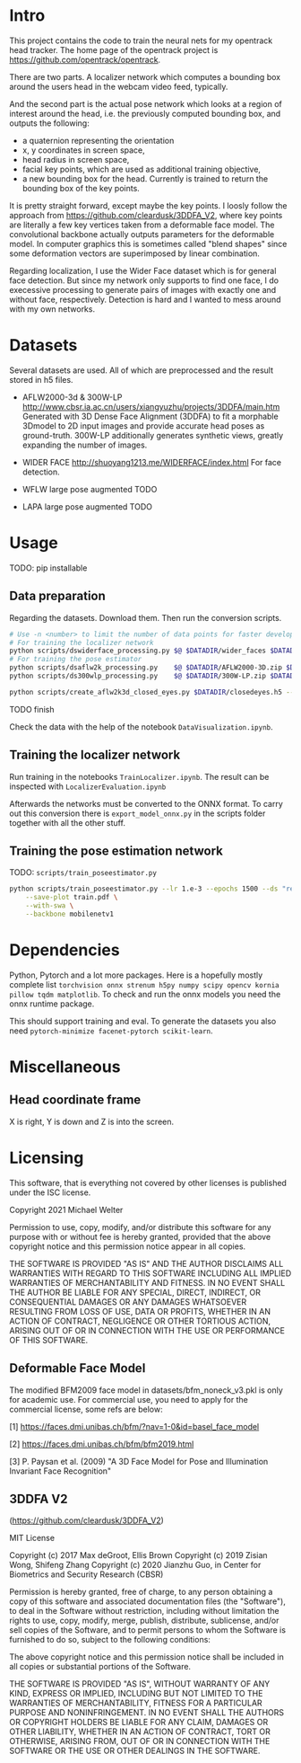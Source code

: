 Intro
=====

This project contains the code to train the neural nets for my opentrack head tracker. The home page of the opentrack project is https://github.com/opentrack/opentrack.

There are two parts. A localizer network which computes a bounding box around the users head in the webcam video feed, typically.

And the second part is the actual pose network which looks at a region of interest around the head, i.e. the previously computed bounding box, and outputs the following:
* a quaternion representing the orientation
* x, y coordinates in screen space,
* head radius in screen space,
* facial key points, which are used as additional training objective,
* a new bounding box for the head. Currently is trained to return the bounding box of the key points.

It is pretty straight forward, except maybe the key points. I loosly follow the approach from https://github.com/cleardusk/3DDFA_V2, where key points are literally a few key vertices taken from a deformable face model. The convolutional backbone actually outputs parameters for the deformable model. In computer graphics this is sometimes called "blend shapes" since some deformation vectors are superimposed by linear combination.

Regarding localization, I use the Wider Face dataset which is for general face detection. But since my network only supports to find one face, I do execessive processing to generate pairs of images with exactly one and without face, respectively. Detection is hard and I wanted to mess around with my own networks.

Datasets
========

Several datasets are used. All of which are preprocessed and the result stored in h5 files.

* AFLW2000-3d & 300W-LP
http://www.cbsr.ia.ac.cn/users/xiangyuzhu/projects/3DDFA/main.htm
Generated with 3D Dense Face Alignment (3DDFA) to fit a morphable 3Dmodel to 2D input images and provide accurate head poses as ground-truth. 300W-LP additionally generates synthetic views, greatly expanding the number of images.

* WIDER FACE
http://shuoyang1213.me/WIDERFACE/index.html
For face detection.

* WFLW large pose augmented
TODO

* LAPA large pose augmented
TODO

Usage
=====

TODO: pip installable

Data preparation
----------------

Regarding the datasets. Download them. Then run the conversion scripts.

```bash
# Use -n <number> to limit the number of data points for faster development and testing
# For training the localizer network
python scripts/dswiderface_processing.py $@ $DATADIR/wider_faces $DATADIR/widerfacessingle.h5
# For training the pose estimator
python scripts/dsaflw2k_processing.py    $@ $DATADIR/AFLW2000-3D.zip $DATADIR/aflw2k.h5
python scripts/ds300wlp_processing.py    $@ $DATADIR/300W-LP.zip $DATADIR/300wlp.h5

python scripts/create_aflw2k3d_closed_eyes.py $DATADIR/closedeyes.h5 --prob-closed-eyes 1.
```
TODO finish

Check the data with the help of the notebook `DataVisualization.ipynb`.

Training the localizer network
------------------------------

Run training in the notebooks `TrainLocalizer.ipynb`.
The result can be inspected with `LocalizerEvaluation.ipynb`

Afterwards the networks must be converted to the ONNX format. To carry out this conversion there
 is `export_model_onnx.py` in the scripts folder together with all the other stuff.

Training the pose estimation network
------------------------------------

TODO: `scripts/train_poseestimator.py`

```bash
python scripts/train_poseestimator.py --lr 1.e-3 --epochs 1500 --ds "repro_300_wlp+synface+lapa_megaface_lp+wflw_lp" --auglevel 2 \
    --save-plot train.pdf \
    --with-swa \
    --backbone mobilenetv1
```

Dependencies
============

Python, Pytorch and a lot more packages. Here is a hopefully mostly complete list 
`torchvision onnx strenum h5py numpy scipy opencv kornia pillow tqdm matplotlib`. To check and run
the onnx models you need the onnx runtime package.

This should support training and eval. To generate the datasets you also need `pytorch-minimize facenet-pytorch scikit-learn`.

Miscellaneous
=============

Head coordinate frame
---------------------

X is right, Y is down and Z is into the screen.


Licensing
=========

This software, that is everything not covered by other licenses is published under the ISC license.

Copyright 2021 Michael Welter

Permission to use, copy, modify, and/or distribute this software for any purpose with or without fee is hereby granted, provided that the above copyright notice and this permission notice appear in all copies.

THE SOFTWARE IS PROVIDED "AS IS" AND THE AUTHOR DISCLAIMS ALL WARRANTIES WITH REGARD TO THIS SOFTWARE INCLUDING ALL IMPLIED WARRANTIES OF MERCHANTABILITY AND FITNESS. IN NO EVENT SHALL THE AUTHOR BE LIABLE FOR ANY SPECIAL, DIRECT, INDIRECT, OR CONSEQUENTIAL DAMAGES OR ANY DAMAGES WHATSOEVER RESULTING FROM LOSS OF USE, DATA OR PROFITS, WHETHER IN AN ACTION OF CONTRACT, NEGLIGENCE OR OTHER TORTIOUS ACTION, ARISING OUT OF OR IN CONNECTION WITH THE USE OR PERFORMANCE OF THIS SOFTWARE.

Deformable Face Model
---------------------

The modified BFM2009 face model in datasets/bfm_noneck_v3.pkl is only for academic use. For commercial use, you need to apply for the commercial license, some refs are below:

[1] https://faces.dmi.unibas.ch/bfm/?nav=1-0&id=basel_face_model

[2] https://faces.dmi.unibas.ch/bfm/bfm2019.html

[3] P. Paysan et al. (2009) "A 3D Face Model for Pose and Illumination Invariant Face Recognition"

3DDFA V2
--------
(https://github.com/cleardusk/3DDFA_V2)

MIT License

Copyright (c) 2017 Max deGroot, Ellis Brown
Copyright (c) 2019 Zisian Wong, Shifeng Zhang
Copyright (c) 2020 Jianzhu Guo, in Center for Biometrics and Security Research (CBSR)

Permission is hereby granted, free of charge, to any person obtaining a copy
of this software and associated documentation files (the "Software"), to deal
in the Software without restriction, including without limitation the rights
to use, copy, modify, merge, publish, distribute, sublicense, and/or sell
copies of the Software, and to permit persons to whom the Software is
furnished to do so, subject to the following conditions:

The above copyright notice and this permission notice shall be included in all
copies or substantial portions of the Software.

THE SOFTWARE IS PROVIDED "AS IS", WITHOUT WARRANTY OF ANY KIND, EXPRESS OR
IMPLIED, INCLUDING BUT NOT LIMITED TO THE WARRANTIES OF MERCHANTABILITY,
FITNESS FOR A PARTICULAR PURPOSE AND NONINFRINGEMENT. IN NO EVENT SHALL THE
AUTHORS OR COPYRIGHT HOLDERS BE LIABLE FOR ANY CLAIM, DAMAGES OR OTHER
LIABILITY, WHETHER IN AN ACTION OF CONTRACT, TORT OR OTHERWISE, ARISING FROM,
OUT OF OR IN CONNECTION WITH THE SOFTWARE OR THE USE OR OTHER DEALINGS IN THE
SOFTWARE.